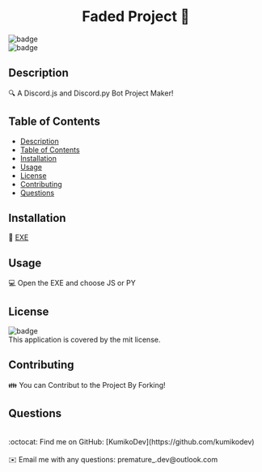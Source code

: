 <h1 align="center">Faded Project 👋</h1>
  
![badge](https://img.shields.io/badge/license-mit-brightgreen)<br />
![badge](https://img.shields.io/github/downloads/Faded-Bot/Faded-Bot-Project/total?color=white&label=Faded%20Downloads&logo=CSharp&logoColor=blue)<br />

## Description
🔍 A Discord.js and Discord.py Bot Project Maker!

## Table of Contents
- [Description](#description)
- [Table of Contents](#table-of-contents)
- [Installation](#installation)
- [Usage](#usage)
- [License](#license)
- [Contributing](#contributing)
- [Questions](#questions)

## Installation
💾 [EXE](https://github.com/Faded-Bot/Faded-Bot-Project/releases/download/Latest/Faded.zip)

## Usage
💻 Open the EXE and choose JS or PY

## License
![badge](https://img.shields.io/badge/license-mit-brightgreen)
<br />
This application is covered by the mit license. 

## Contributing
👪 You can Contribut to the Project By Forking!

## Questions
<br />
:octocat: Find me on GitHub: [KumikoDev](https://github.com/kumikodev)
<br />
<br />
✉️ Email me with any questions: premature_.dev@outlook.com<br /><br />
